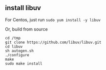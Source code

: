 ## install libuv


For Centos, just run `sudo yum install -y libuv`
  
Or, build from source
  
```
cd /tmp
git clone https://github.com/libuv/libuv.git
cd libuv
sh autogen.sh
./configure
make
sudo make install
```
